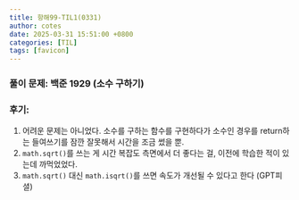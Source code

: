 ```yaml
---
title: 항해99-TIL1(0331)
author: cotes
date: 2025-03-31 15:51:00 +0800
categories: [TIL]
tags: [favicon]
---
```


### 풀이 문제: 백준 1929 (소수 구하기)

### 후기: 
1. 어려운 문제는 아니었다. 소수를 구하는 함수를 구현하다가 소수인 경우를 return하는 들여쓰기를 잠깐 잘못해서 시간을 조금 썼을 뿐.
2. `math.sqrt()`를 쓰는 게 시간 복잡도 측면에서 더 좋다는 걸, 이전에 학습한 적이 있는데 까먹었었다.
3. `math.sqrt()` 대신 `math.isqrt()`를 쓰면 속도가 개선될 수 있다고 한다 (GPT피셜)